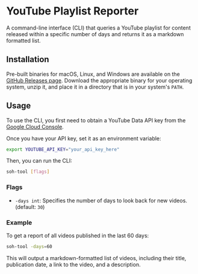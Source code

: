 # YouTube Playlist Reporter

A command-line interface (CLI) that queries a YouTube playlist for content released within a specific number of days and returns it as a markdown formatted list.

## Installation

Pre-built binaries for macOS, Linux, and Windows are available on the [GitHub Releases page](https://github.com/billglover/soh-tool/releases). Download the appropriate binary for your operating system, unzip it, and place it in a directory that is in your system's `PATH`.

## Usage

To use the CLI, you first need to obtain a YouTube Data API key from the [Google Cloud Console](https://console.cloud.google.com/).

Once you have your API key, set it as an environment variable:

```bash
export YOUTUBE_API_KEY="your_api_key_here"
```

Then, you can run the CLI:

```bash
soh-tool [flags]
```

### Flags

- `-days int`: Specifies the number of days to look back for new videos. (default: `30`)

### Example

To get a report of all videos published in the last 60 days:

```bash
soh-tool -days=60
```

This will output a markdown-formatted list of videos, including their title, publication date, a link to the video, and a description.
